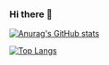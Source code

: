 ### Hi there 👋

[![Anurag's GitHub stats](https://github-readme-stats.vercel.app/api?username=Namacha411)](https://github.com/anuraghazra/github-readme-stats)

[![Top Langs](https://github-readme-stats.vercel.app/api/top-langs/?username=Namacha411)](https://github.com/anuraghazra/github-readme-stats)

<!--
**Namacha411/Namacha411** is a ✨ _special_ ✨ repository because its `README.md` (this file) appears on your GitHub profile.

Here are some ideas to get you started:

- 🔭 I’m currently working on ...
- 🌱 I’m currently learning ...
- 👯 I’m looking to collaborate on ...
- 🤔 I’m looking for help with ...
- 💬 Ask me about ...
- 📫 How to reach me: ...
- 😄 Pronouns: ...
- ⚡ Fun fact: ...
-->
